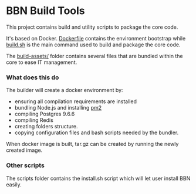 # BBN Build Tools

This project contains build and utility scripts to package the core code.

It's based on Docker. [Dockerfile](Dockerfile) contains the environment bootstrap while [build.sh](build.sh) is the main command used to build and package the core code.

The [build-assets/](build-assets/) folder contains several files that are bundled within the core to ease IT management.


### What does this do

The builder will create a docker environment by:

 - ensuring all compilation requirements are installed
 - bundling Node.js and installing [pm2](https://github.com/Unitech/pm2)
 - compiling Postgres 9.6.6
 - compiling Redis
 - creating folders structure.
 - copying configuration files and bash scripts needed by the bundler.

When docker image is built, tar.gz can be created by running the newly created image.


### Other scripts

The scripts folder contains the install.sh script which will let user install BBN easily.

  
